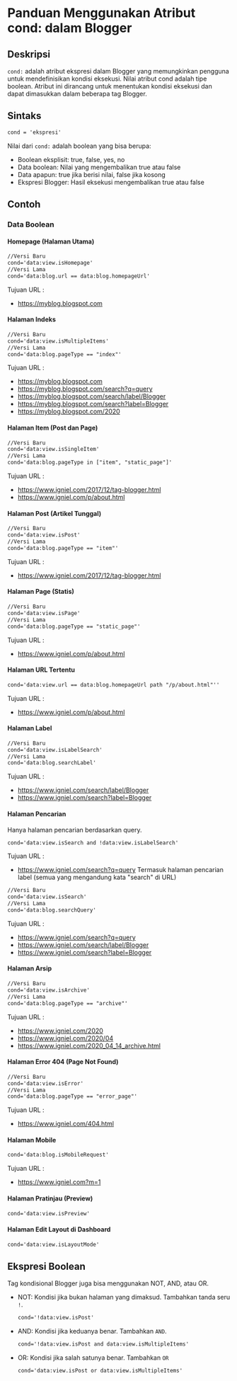 # Panduan Menggunakan Atribut cond: dalam Blogger
## Deskripsi
`cond:` adalah atribut ekspresi dalam Blogger yang memungkinkan pengguna untuk mendefinisikan kondisi eksekusi. Nilai atribut cond adalah tipe boolean. Atribut ini dirancang untuk menentukan kondisi eksekusi dan dapat dimasukkan dalam beberapa tag Blogger.

## Sintaks
```xml
cond = 'ekspresi'
```
Nilai dari `cond:` adalah boolean yang bisa berupa:
+ Boolean eksplisit: true, false, yes, no
+ Data boolean: Nilai yang mengembalikan true atau false
+ Data apapun: true jika berisi nilai, false jika kosong
+ Ekspresi Blogger: Hasil eksekusi mengembalikan true atau false

## Contoh

### Data Boolean

#### Homepage (Halaman Utama)
```xml
//Versi Baru
cond='data:view.isHomepage'
//Versi Lama
cond='data:blog.url == data:blog.homepageUrl'
```
Tujuan URL : 
+ https://myblog.blogspot.com

#### Halaman Indeks
```xml
//Versi Baru
cond='data:view.isMultipleItems'
//Versi Lama
cond='data:blog.pageType == "index"'
```
Tujuan URL : 
+ https://myblog.blogspot.com
+ https://myblog.blogspot.com/search?q=query
+ https://myblog.blogspot.com/search/label/Blogger
+ https://myblog.blogspot.com/search?label=Blogger
+ https://myblog.blogspot.com/2020

#### Halaman Item (Post dan Page)
```xml
//Versi Baru
cond='data:view.isSingleItem'
//Versi Lama
cond='data:blog.pageType in ["item", "static_page"]'
```
Tujuan URL :
+ https://www.igniel.com/2017/12/tag-blogger.html
+ https://www.igniel.com/p/about.html

#### Halaman Post (Artikel Tunggal)
```xml
//Versi Baru
cond='data:view.isPost'
//Versi Lama
cond='data:blog.pageType == "item"'
```
Tujuan URL :
+ https://www.igniel.com/2017/12/tag-blogger.html

#### Halaman Page (Statis)
```xml
//Versi Baru
cond='data:view.isPage'
//Versi Lama
cond='data:blog.pageType == "static_page"'
```
Tujuan URL :
+ https://www.igniel.com/p/about.html

#### Halaman URL Tertentu
```xml
cond='data:view.url == data:blog.homepageUrl path "/p/about.html"''
```
Tujuan URL :
+ https://www.igniel.com/p/about.html

#### Halaman Label
```xml
//Versi Baru
cond='data:view.isLabelSearch'
//Versi Lama
cond='data:blog.searchLabel'
```
Tujuan URL :
+ https://www.igniel.com/search/label/Blogger
+ https://www.igniel.com/search?label=Blogger

#### Halaman Pencarian
Hanya halaman pencarian berdasarkan query.
```xml
cond='data:view.isSearch and !data:view.isLabelSearch'
```
Tujuan URL :
+ https://www.igniel.com/search?q=query
Termasuk halaman pencarian label (semua yang mengandung kata "search" di URL)
```xml
//Versi Baru
cond='data:view.isSearch'
//Versi Lama
cond='data:blog.searchQuery'
```
Tujuan URL :
+ https://www.igniel.com/search?q=query
+ https://www.igniel.com/search/label/Blogger
+ https://www.igniel.com/search?label=Blogger

#### Halaman Arsip
```xml
//Versi Baru
cond='data:view.isArchive'
//Versi Lama
cond='data:blog.pageType == "archive"'
```
Tujuan URL :
+ https://www.igniel.com/2020
+ https://www.igniel.com/2020/04
+ https://www.igniel.com/2020_04_14_archive.html

#### Halaman Error 404 (Page Not Found)
```xml
//Versi Baru
cond='data:view.isError'
//Versi Lama
cond='data:blog.pageType == "error_page"'
```
Tujuan URL :
+ https://www.igniel.com/404.html

#### Halaman Mobile
```xml
cond='data:blog.isMobileRequest'
```
Tujuan URL :
+ https://www.igniel.com?m=1

#### Halaman Pratinjau (Preview)
```xml
cond='data:view.isPreview'
```

#### Halaman Edit Layout di Dashboard
```xml
cond='data:view.isLayoutMode'
```

## Ekspresi Boolean
Tag kondisional Blogger juga bisa menggunakan NOT, AND, atau OR.

+ NOT:
  Kondisi jika bukan halaman yang dimaksud. Tambahkan tanda seru `!`.
  ```xml
  cond='!data:view.isPost'
  ```
+ AND:
  Kondisi jika keduanya benar. Tambahkan `AND`.
  ```xml
  cond='!data:view.isPost and data:view.isMultipleItems'
  ```
+ OR:
  Kondisi jika salah satunya benar. Tambahkan `OR`
  ```xml
  cond='data:view.isPost or data:view.isMultipleItems'
  ```
